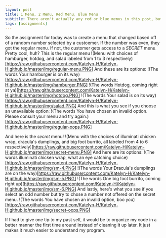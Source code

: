 ```yaml
---
layout: post
title: 1 Menu, 2 Menu, Red Menu, Blue Menu
subtitle: There aren't actually any red or blue menus in this post, but the ones you will see are qutie odd...
tags: [assignments]
---
```

So the assignment for today was to create a menu that changed based off of a random number selected by a custoemer. If the number was even, they got the regular menu. If not, the customer gets access to a *SECRET* menu. Pretty cool, huh?
This is the regular menu
!(Menu with choices of hamburger, hotdog, and salad labeled from 1 to 3 respectively)[https://raw.githubusercontent.com/Katelyn-H/Katelyn-H.github.io/master/img/regular-menu.PNG]
And these are its options: 
!(The words Your hamburger is on its way)[https://raw.githubusercontent.com/Katelyn-H/Katelyn-H.github.io/master/img/hamburger.PNG]
!(The words Hotdog, coming right at ya)[https://raw.githubusercontent.com/Katelyn-H/Katelyn-H.github.io/master/img/hotdog.PNG]
!(The words Your salad is on its way)[https://raw.githubusercontent.com/Katelyn-H/Katelyn-H.github.io/master/img/salad.PNG]
And this is what you see if you choose an unavailable option: 
!(The words You have chosen an invalid option. Please consult your menu and try again.)[https://raw.githubusercontent.com/Katelyn-H/Katelyn-H.github.io/master/img/regular-oops.PNG]
 
 And here is the *secret* menu! 
 !(Menu with the choices of illuminati chicken wrap, dracula's dumplings, and big foot burrito, all labeled from 4 to 6 respectively)[https://raw.githubusercontent.com/Katelyn-H/Katelyn-H.github.io/master/img/secret-menu.PNG]
 And here are its options: 
 !(The words illuminati chicken wrap, what an eye catching choice)[https://raw.githubusercontent.com/Katelyn-H/Katelyn-H.github.io/master/img/sm-4.PNG]
 !(The words  Your Dracula's dumplings are on the way)[https://raw.githubusercontent.com/Katelyn-H/Katelyn-H.github.io/master/img/sm-5.PNG]
 !(The words One big foot burrito, coming right up)[https://raw.githubusercontent.com/Katelyn-H/Katelyn-H.github.io/master/img/sm-6.PNG]
 And lastly, here's what you see if you select an odd number but try to chose a number not offered on the secret menu. 
 !(The words You have chosen an invalid option, boo you)[https://raw.githubusercontent.com/Katelyn-H/Katelyn-H.github.io/master/img/secret-oops.PNG]
  
  If I had to give one tip to my past self, it would be to organize my code in a better manner the first time around instead of cleaning it up later. It just makes it much easier to understand my program.
 
